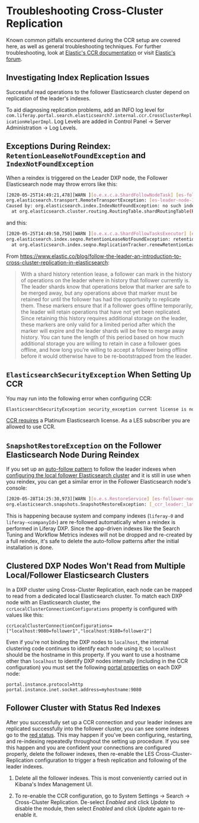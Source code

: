 # Troubleshooting Cross-Cluster Replication

Known common pitfalls encountered during the CCR setup are covered here, as well as general troubleshooting techniques. For further troubleshooting, look at [Elastic's CCR documentation](https://www.elastic.co/guide/en/elasticsearch/reference/7.x/ccr-overview.html) or visit [Elastic's forum](https://discuss.elastic.co/tag/cross-cluster-replication).

## Investigating Index Replication Issues

Successful read operations to the follower Elasticsearch cluster depend on replication of the leader's indexes.

To aid diagnosing replication problems, add an INFO log level for `com.liferay.portal.search.elasticsearch7.internal.ccr.CrossClusterReplicationHelperImpl`. Log Levels are added in Control Panel &rarr; Server Administration &rarr; Log Levels.

## Exceptions During Reindex: `RetentionLeaseNotFoundException` and `IndexNotFoundException`

When a reindex is triggered on the Leader DXP node, the Follower Elasticsearch node may throw errors like this:

```bash
[2020-05-25T14:49:21,478][WARN ][o.e.x.c.a.ShardFollowNodeTask] [es-follower-node-1] shard follow task encounter non-retryable error
org.elasticsearch.transport.RemoteTransportException: [es-leader-node-1][127.0.0.1:9300][indices:data/read/xpack/ccr/shard_changes]
Caused by: org.elasticsearch.index.IndexNotFoundException: no such index
  at org.elasticsearch.cluster.routing.RoutingTable.shardRoutingTable(RoutingTable.java:119) ~[elasticsearch-6.8.6.jar:6.8.6]
```

and this:
```bash
[2020-05-25T14:49:50,750][WARN ][o.e.x.c.a.ShardFollowTasksExecutor] [es-follower-node-1] [liferay-20101][0] background management of retention lease [LiferayElasticsearchCluster_FOLLOWER/liferay-20101/3a22HGCGS9iDl5rCbutNHg-following-leader/liferay-20101/lZThZJuhTLSaNYTSxmeX8A] failed while following
org.elasticsearch.index.seqno.RetentionLeaseNotFoundException: retention lease with ID [LiferayElasticsearchCluster_FOLLOWER/liferay-20101/3a22HGCGS9iDl5rCbutNHg-following-leader/liferay-20101/lZThZJuhTLSaNYTSxmeX8A] not found
  at org.elasticsearch.index.seqno.ReplicationTracker.renewRetentionLease(ReplicationTracker.java:282) ~[elasticsearch-6.8.6.jar:6.8.6]
```

From <https://www.elastic.co/blog/follow-the-leader-an-introduction-to-cross-cluster-replication-in-elasticsearch>:

> With a shard history retention lease, a follower can mark in the history of operations on the leader where in history that follower currently is. The leader shards know that operations below that marker are safe to be merged away, but any operations above that marker must be retained for until the follower has had the opportunity to replicate them. These markers ensure that if a follower goes offline temporarily, the leader will retain operations that have not yet been replicated. Since retaining this history requires additional storage on the leader, these markers are only valid for a limited period after which the marker will expire and the leader shards will be free to merge away history. You can tune the length of this period based on how much additional storage you are willing to retain in case a follower goes offline, and how long you’re willing to accept a follower being offline before it would otherwise have to be re-bootstrapped from the leader.

## `ElasticsearchSecurityException` When Setting Up CCR

You may run into the following error when configuring CCR:

```bash
ElasticsearchSecurityException security_exception current license is non-compliant for [ccr]
```

[CCR requires](https://www.elastic.co/subscriptions#scalability-&-resiliency) a Platinum Elasticsearch license. As a LES subscriber you are allowed to use CCR.

## `SnapshotRestoreException` on the Follower Elasticsearch Node During Reindex

If you set up an [auto-follow pattern](./configuring-ccr-in-a-local-follower-data-center.md#replicate-the-leader-indexes) to follow the leader indexes when [configuring the local follower Elasticsearch cluster](./configuring-ccr-in-a-local-follower-data-center.md#configuring-auto-follow) and it is still in use when you reindex, you can get a similar error in the Follower Elasticsearch node's console:

```bash
[2020-05-28T14:25:30,973][WARN ][o.e.s.RestoreService] [es-follower-node-1] [_latest_/_latest_] failed to restore snapshot
org.elasticsearch.snapshots.SnapshotRestoreException: [_ccr_leader:_latest_/_latest_] cannot restore index [liferay-20101] because an open index with same name already exists in the cluster. Either close or delete the existing index or restore the index under a different name by providing a rename pattern and replacement name
```

This is happening because system and company indexes (`liferay-0` and `liferay-<companyId>`) are re-followed automatically when a reindex is performed in Liferay DXP. Since the app-driven indexes like the Search Tuning and Workflow Metrics indexes will not be dropped and re-created by a full reindex, it's safe to delete the auto-follow patterns after the initial installation is done.

## Clustered DXP Nodes Won't Read from Multiple Local/Follower Elasticsearch Clusters

In a DXP cluster using Cross-Cluster Replication, each node can be mapped to read from a dedicated local Elasticsearch cluster. To match each DXP node with an Elasticsearch cluster, the `ccrLocalClusterConnectionConfigurations` property is configured with values like this:

```properties
ccrLocalClusterConnectionConfigurations=["localhost:9080=follower1","localhost:9180=follower2"]
```

Even if you're not binding the DXP nodes to `localhost`, the internal clustering code continues to identify each node using it; so `localhost` should be the hostname in this property. If you want to use a hostname other than `localhost` to identify DXP nodes internally (including in the CCR configuration) you must set the following [portal properties](./../../../installation-and-upgrades/reference/portal-properties.md) on each DXP node:

```properties
portal.instance.protocol=http
portal.instance.inet.socket.address=myhostname:9080
```

## Follower Cluster with Status Red Indexes

After you successfully set up a CCR connection and your leader indexes are replicated successfully into the follower cluster, you can see some indexes go to the [red status](https://www.elastic.co/guide/en/elasticsearch/reference/7.x/cluster-health.html). This may happen if you've been configuring, restarting, and re-indexing repeatedly throughout the setting up procedure. If you see this happen and you are confident your connections are configured properly, delete the follower indexes, then re-enable the LES Cross-Cluster-Replication configuration to trigger a fresh replication and following of the leader indexes. 

1. Delete all the follower indexes. This is most conveniently carried out in Kibana's Index Management UI.

2. To re-enable the CCR configuration, go to System Settings &rarr; Search &rarr; Cross-Cluster Replication. De-select _Enabled_ and click _Update_ to disable the module, then select _Enabled_ and click _Update_ again to re-enable it. 

